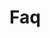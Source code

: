 <!-- Space: BaseLearnTemplate -->
<!-- Parent: Project -->
<!-- Title: Faq -->

<!-- Label: Faq -->
<!-- Include: docs/disclaimer.md -->
<!-- Include: ac:toc -->

# Faq
